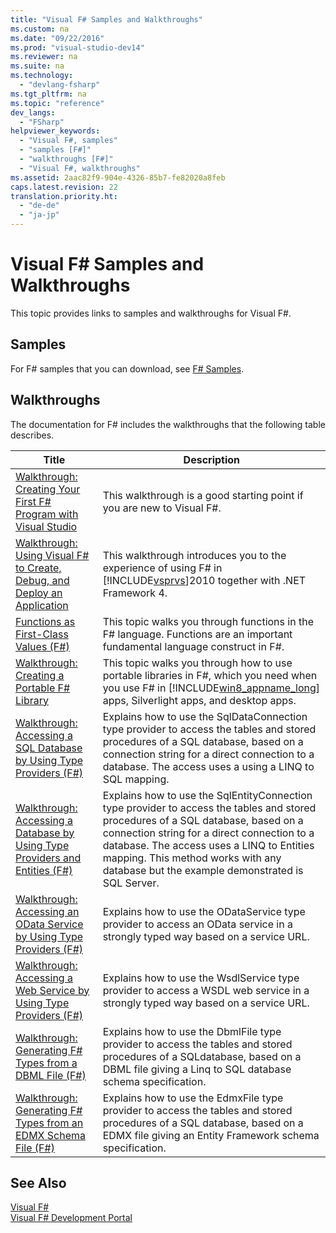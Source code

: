 ```yaml
---
title: "Visual F# Samples and Walkthroughs"
ms.custom: na
ms.date: "09/22/2016"
ms.prod: "visual-studio-dev14"
ms.reviewer: na
ms.suite: na
ms.technology: 
  - "devlang-fsharp"
ms.tgt_pltfrm: na
ms.topic: "reference"
dev_langs: 
  - "FSharp"
helpviewer_keywords: 
  - "Visual F#, samples"
  - "samples [F#]"
  - "walkthroughs [F#]"
  - "Visual F#, walkthroughs"
ms.assetid: 2aac82f9-904e-4326-85b7-fe82020a8feb
caps.latest.revision: 22
translation.priority.ht: 
  - "de-de"
  - "ja-jp"
---
```

# Visual F# Samples and Walkthroughs
This topic provides links to samples and walkthroughs for Visual F#.  
  
## Samples  
 For F# samples that you can download, see [F# Samples](http://go.microsoft.com/fwlink/?LinkID=254878).  
  
## Walkthroughs  
 The documentation for F# includes the walkthroughs that the following table describes.  
  
|Title|Description|  
|-----------|-----------------|  
|[Walkthrough: Creating Your First F# Program with Visual Studio](../vs140/walkthrough--your-first-fsharp-program.md)|This walkthrough is a good starting point if you are new to Visual F#.|  
|[Walkthrough: Using Visual F# to Create, Debug, and Deploy an Application](../vs140/walkthrough--using-visual-fsharp-to-create--debug--and-deploy-an-application.md)|This walkthrough introduces you to the experience of using F# in [!INCLUDE[vsprvs](../vs140/includes/vsprvs_md.md)]2010 together with .NET Framework 4.|  
|[Functions as First-Class Values (F#)](../vs140/functions-as-first-class-values--fsharp-.md)|This topic walks you through functions in the F# language. Functions are an important fundamental language construct in F#.|  
|[Walkthrough: Creating a Portable F# Library](../vs140/walkthrough--creating-a-portable-fsharp-library.md)|This topic walks you through how to use portable libraries in F#, which you need when you use F# in [!INCLUDE[win8_appname_long](../vs140/includes/win8_appname_long_md.md)] apps, Silverlight apps, and desktop apps.|  
|[Walkthrough: Accessing a SQL Database by Using Type Providers (F#)](../vs140/walkthrough--accessing-a-sql-database-by-using-type-providers--fsharp-.md)|Explains how to use the SqlDataConnection type provider to access the tables and stored procedures of a SQL database, based on a connection string for a direct connection to a database. The access uses a using a LINQ to SQL mapping.|  
|[Walkthrough: Accessing a Database by Using Type Providers and Entities (F#)](../vs140/walkthrough--accessing-a-sql-database-by-using-type-providers-and-entities--fsharp-.md)|Explains how to use the SqlEntityConnection type provider to access the tables and stored procedures of a SQL database, based on a connection string for a direct connection to a database. The access uses a LINQ to Entities mapping. This method works with any database but the example demonstrated is SQL Server.|  
|[Walkthrough: Accessing an OData Service by Using Type Providers (F#)](../vs140/walkthrough--accessing-an-odata-service-by-using-type-providers--fsharp-.md)|Explains how to use the ODataService type provider to access an OData service in a strongly typed way based on a service URL.|  
|[Walkthrough: Accessing a Web Service by Using Type Providers (F#)](../vs140/walkthrough--accessing-a-web-service-by-using-type-providers--fsharp-.md)|Explains how to use the WsdlService type provider to access a WSDL web service in a strongly typed way based on a service URL.|  
|[Walkthrough: Generating F# Types from a DBML File (F#)](../vs140/walkthrough--generating-fsharp-types-from-a-dbml-file--fsharp-.md)|Explains how to use the DbmlFile type provider to access the tables and stored procedures of a SQLdatabase, based on a DBML file giving a Linq to SQL database schema specification.|  
|[Walkthrough: Generating F# Types from an EDMX Schema File (F#)](../vs140/walkthrough--generating-fsharp-types-from-an-edmx-schema-file--fsharp-.md)|Explains how to use the EdmxFile type provider to access the tables and stored procedures of a SQL database, based on a EDMX file giving an Entity Framework schema specification.|  
  
## See Also  
 [Visual F#](../vs140/visual-fsharp.md)   
 [Visual F# Development Portal](../vs140/visual-fsharp-development-portal.md)